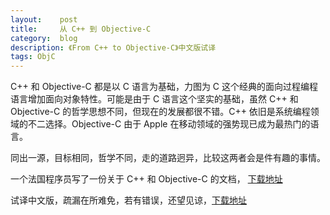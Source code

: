 ```yaml
---
layout:    post
title:     从 C++ 到 Objective-C
category:  blog
description: 《From C++ to Objective-C》中文版试译
tags: ObjC
---
```


C++ 和 Objective-C 都是以 C 语言为基础，力图为 C 这个经典的面向过程编程语言增加面向对象特性。可能是由于 C 语言这个坚实的基础，虽然 C++ 和 Objective-C 的哲学思想不同，但现在的发展都很不错。C++ 依旧是系统编程领域的不二选择。Objective-C 由于 Apple 在移动领域的强势现已成为最热门的语言。

同出一源，目标相同，哲学不同，走的道路迥异，比较这两者会是件有趣的事情。

一个法国程序员写了一份关于 C++ 和 Objective-C 的文档， [下载地址](http://pierre.chachatelier.fr/programmation/objective-c.php)

试译中文版，疏漏在所难免，若有错误，还望见谅，[下载地址](/docs/FromCtoObjetive-C.pdf)
